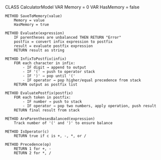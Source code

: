 CLASS CalculatorModel
    VAR Memory = 0
    VAR HasMemory = false

    METHOD SaveToMemory(value)
        Memory = value
        HasMemory = true

    METHOD Evaluate(expression)
        IF parentheses are unbalanced THEN RETURN "Error"
        postfix = convert infix expression to postfix
        result = evaluate postfix expression
        RETURN result as string

    METHOD InfixToPostfix(infix)
        FOR each character in infix:
            - IF digit → append to output
            - IF '(' → push to operator stack
            - IF ')' → pop until '('
            - IF operator → pop higher/equal precedence from stack
        RETURN output as postfix list

    METHOD EvaluatePostfix(postfix)
        FOR each token in postfix:
            - IF number → push to stack
            - IF operator → pop two numbers, apply operation, push result
        RETURN final result from stack

    METHOD AreParenthesesBalanced(expression)
        Track number of '(' and ')' to ensure balance

    METHOD IsOperator(c)
        RETURN true if c is +, -, *, or /

    METHOD Precedence(op)
        RETURN 1 for +, -
        RETURN 2 for *, /
